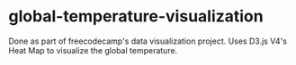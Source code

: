 # global-temperature-visualization
Done as part of freecodecamp's data visualization project. Uses D3.js V4's Heat Map to visualize the global temperature.
